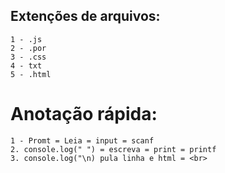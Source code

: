 ## Extenções de arquivos: 

    1 - .js 
    2 - .por
    3 - .css
    4 - txt
    5 - .html

# Anotação rápida:

    1 - Promt = Leia = input = scanf
    2. console.log(" ") = escreva = print = printf
    3. console.log("\n) pula linha e html = <br>